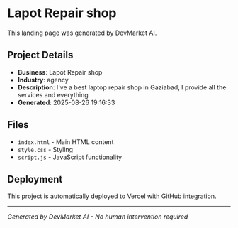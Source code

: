 # Lapot Repair shop

This landing page was generated by DevMarket AI.

## Project Details
- **Business**: Lapot Repair shop
- **Industry**: agency
- **Description**: I've a best laptop repair shop in Gaziabad, I provide all the services and everything
- **Generated**: 2025-08-26 19:16:33

## Files
- `index.html` - Main HTML content
- `style.css` - Styling
- `script.js` - JavaScript functionality

## Deployment
This project is automatically deployed to Vercel with GitHub integration.

---
*Generated by DevMarket AI - No human intervention required*
